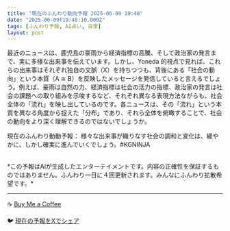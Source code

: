```yaml
---
title: "現在のふんわり動向予報 2025-06-09 19:48"
date: "2025-06-09T19:48:10.000Z"
tags: [ふんわり予報, AI占い, 日常]
layout: post
---
```


最近のニュースは、鹿児島の豪雨から経済指標の高騰、そして政治家の発言まで、実に多様な出来事を伝えています。しかし、Yoneda 的視点で見れば、これらの出来事はそれぞれ独自の文脈（X）を持ちつつも、背後にある「社会の動向」という本質（A ≅ B）を反映したメッセージを発信していると言えるでしょう。例えば、豪雨は自然の力、経済指標は社会の活力の指標、政治家の発言は社会の課題への取り組みを示唆するなど、それぞれ異なる表現方法ながらも、社会全体の「流れ」を映し出しているのです。各ニュースは、その「流れ」という本質を異なる角度から捉えた「分布」であり、それら全体を俯瞰することで、社会の動向をより深く理解できるのではないでしょうか。


現在のふんわり動動予報：
様々な出来事が織りなす社会の調和と変化は、緩やかに、しかし確実に進んでいくでしょう。#KGNINJA

<br>
*この予報はAIが生成したエンターテイメントです。内容の正確性を保証するものではありません。ふんわり一日に４回更新されます。みんなにふんわり拡散希望です。*

---
☕️ [Buy Me a Coffee](https://www.buymeacoffee.com/kgninja)

🐦 [現在の予報をXでシェア](https://twitter.com/intent/tweet?text=%E7%8F%BE%E5%9C%A8%E3%81%AE%E3%81%B5%E3%82%93%E3%82%8F%E3%82%8A%E4%BA%88%E5%A0%B1%3A%20%E3%80%8C%E6%9C%80%E8%BF%91%E3%81%AE%E3%83%8B%E3%83%A5%E3%83%BC%E3%82%B9%E3%81%AF%E3%80%81%E9%B9%BF%E5%85%90%E5%B3%B6%E3%81%AE%E8%B1%AA%E9%9B%A8%E3%81%8B%E3%82%89%E7%B5%8C%E6%B8%88%E6%8C%87%E6%A8%99%E3%81%AE%E9%AB%98%E9%A8%B0%E3%80%81%E3%81%9D%E3%81%97%E3%81%A6%E6%94%BF%E6%B2%BB%E5%AE%B6%E3%81%AE%E7%99%BA%E8%A8%80%E3%81%BE%E3%81%A7%E3%80%81%E5%AE%9F%E3%81%AB%E5%A4%9A%E6%A7%98%E3%81%AA%E5%87%BA%E6%9D%A5%E4%BA%8B%E3%82%92%E4%BC%9D%E3%81%88%E3%81%A6%E3%81%84%E3%81%BE%E3%81%99%E3%80%82%E3%80%8D%23KGNINJA%20%E7%B6%9A%E3%81%8D%E3%81%AF%E3%83%96%E3%83%AD%E3%82%B0%E3%81%A7%EF%BC%81%F0%9F%91%87&url=https%3A%2F%2Fkg-ninja.github.io%2FFunwariyoso%2F)
